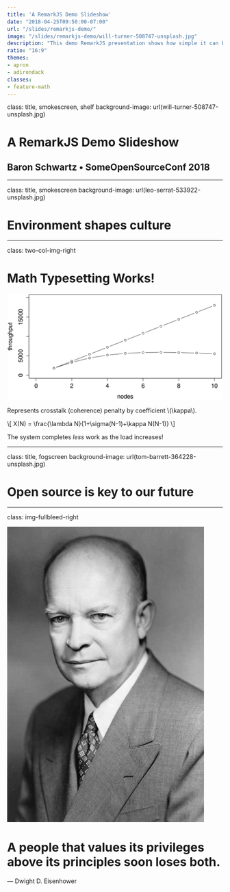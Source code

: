 ```yaml
---
title: 'A RemarkJS Demo Slideshow'
date: "2018-04-25T09:50:00-07:00"
url: "/slides/remarkjs-demo/"
image: "/slides/remarkjs-demo/will-turner-508747-unsplash.jpg"
description: "This demo RemarkJS presentation shows how simple it can be to create stunning presentations with Hugo and RemarkJS!"
ratio: "16:9"
themes:
- apron
- adirondack
classes:
- feature-math
---
```

class: title, smokescreen, shelf
background-image: url(will-turner-508747-unsplash.jpg)

# A RemarkJS Demo Slideshow
## Baron Schwartz &bullet; SomeOpenSourceConf 2018

---
class: title, smokescreen
background-image: url(leo-serrat-533922-unsplash.jpg)
# Environment shapes culture

---
class: two-col-img-right
# Math Typesetting Works!

![Universal Scalability Law](linear3.svg)

Represents crosstalk (coherence) penalty by coefficient \\(\\kappa\\).

\\[
X(N) = \frac{\\lambda N}{1+\\sigma(N-1)+\\kappa N(N-1)}
\\]

The system completes _less_ work as the load increases!

---
class: title, fogscreen
background-image: url(tom-barrett-364228-unsplash.jpg)
# Open source is key to our future

---
class: img-fullbleed-right

![Eisenhower](dwight-d-eisenhower.jpg)

# A people that values its privileges above its principles soon loses both.

— Dwight D. Eisenhower
